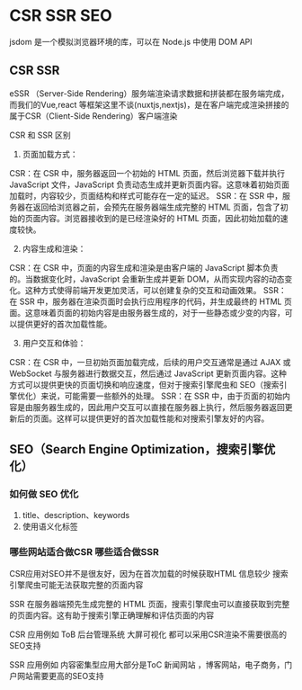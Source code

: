 # CSR SSR SEO

jsdom 是一个模拟浏览器环境的库，可以在 Node.js 中使用 DOM API

## CSR SSR

eSSR （Server-Side Rendering）服务端渲染请求数据和拼装都在服务端完成，而我们的Vue,react 等框架这里不谈(nuxtjs,nextjs)，是在客户端完成渲染拼接的属于CSR（Client-Side Rendering）客户端渲染

CSR 和 SSR 区别


1. 页面加载方式：

CSR：在 CSR 中，服务器返回一个初始的 HTML 页面，然后浏览器下载并执行 JavaScript 文件，JavaScript 负责动态生成并更新页面内容。这意味着初始页面加载时，内容较少，页面结构和样式可能存在一定的延迟。
SSR：在 SSR 中，服务器在返回给浏览器之前，会预先在服务器端生成完整的 HTML 页面，包含了初始的页面内容。浏览器接收到的是已经渲染好的 HTML 页面，因此初始加载的速度较快。

2. 内容生成和渲染：

CSR：在 CSR 中，页面的内容生成和渲染是由客户端的 JavaScript 脚本负责的。当数据变化时，JavaScript 会重新生成并更新 DOM，从而实现内容的动态变化。这种方式使得前端开发更加灵活，可以创建复杂的交互和动画效果。
SSR：在 SSR 中，服务器在渲染页面时会执行应用程序的代码，并生成最终的 HTML 页面。这意味着页面的初始内容是由服务器生成的，对于一些静态或少变的内容，可以提供更好的首次加载性能。

3. 用户交互和体验：

CSR：在 CSR 中，一旦初始页面加载完成，后续的用户交互通常是通过 AJAX 或 WebSocket 与服务器进行数据交互，然后通过 JavaScript 更新页面内容。这种方式可以提供更快的页面切换和响应速度，但对于搜索引擎爬虫和 SEO（搜索引擎优化）来说，可能需要一些额外的处理。
SSR：在 SSR 中，由于页面的初始内容是由服务器生成的，因此用户交互可以直接在服务器上执行，然后服务器返回更新后的页面。这样可以提供更好的首次加载性能和对搜索引擎友好的内容。


## SEO（Search Engine Optimization，搜索引擎优化）

### 如何做 SEO 优化

1. title、description、keywords
2. 使用语义化标签


### 哪些网站适合做CSR 哪些适合做SSR

CSR应用对SEO并不是很友好，因为在首次加载的时候获取HTML 信息较少 搜索引擎爬虫可能无法获取完整的页面内容

SSR 在服务器端预先生成完整的 HTML 页面，搜索引擎爬虫可以直接获取到完整的页面内容。这有助于搜索引擎正确理解和评估页面的内容

CSR 应用例如 ToB 后台管理系统 大屏可视化 都可以采用CSR渲染不需要很高的SEO支持

SSR 应用例如 内容密集型应用大部分是ToC 新闻网站 ，博客网站，电子商务，门户网站需要更高的SEO支持